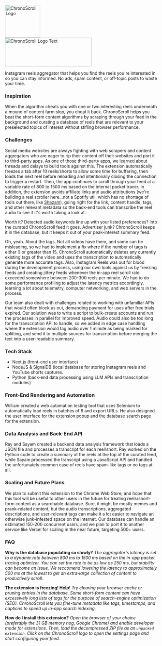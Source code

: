 
<img width="116" height="108" alt="ChronoScroll Logo" src="https://github.com/user-attachments/assets/ebe5daec-cbb1-4871-8278-fc01f22c24fa" />
<br>
<img width="287" height="94" alt="ChronoScroll Logo Text" src="https://github.com/user-attachments/assets/375d133e-d8bf-4fb4-962d-c2d4b7214aeb" />

Instagram reels aggregator that helps you find the reels you're interested in so you can stay informed. No ads, spam content, or off-topic posts to waste your time.

### Inspiration
When the algorithm cheats you with one or two interesting reels underneath a mound of content farm slop, you cheat it back. ChronoScroll helps you beat the short-form content algorithms by scraping through your feed in the background and curating a database of reels that are relevant to your preselected topics of interest without stifling browser performance.

### Challenges
Social media websites are always fighting with web scrapers and content aggregators who are eager to rip their content off their websites and port it to third-party apps. As one of those third-party apps, we learned about threads and delays to build tools against this. The extension automatically freezes a tab after 10 reels/shorts to allow some time for buffering, then loads the next reel before reloading and intentionally closing the connection to trigger a restart. Then, the app continues to scroll through your feed at a variable rate of 800 to 1500 ms based on the internal packet tracer. In addition, the extension avoids affiliate links and audio attributions (we're building a reel scroller here...not a Spotify util, which has no shortage of tools out there, like [Shazam](https://www.shazam.com/)), going right for the link, content handle, tags, and other relevant metadata so the back-end tools can transcribe the reel audio to see if it's worth taking a look at.

Worth it? Detected audio keywords line up with your listed preferences? Into the curated ChronoScroll feed it goes. Advertiser junk? ChronoScroll keeps it in the database, but it keeps it out of your peak-interest summary feed.

Oh, yeah. About the tags. Not all videos have them, and some can be misleading, so we had to implement a fix where if the number of tags is either 0 or greater than 15, ChronoScroll automatically deletes any currently existing tags of the video and uses the transcription to automatically generate more accurate tags. Also, Instagram Reels was out for blood during the development process, using our own tools against us by freezing feeds and creating jittery feeds whenever the in-app reel scroll rate exceeded somewhere between 200-300 reels per minute. We had to do some performance profiling to adjust the latency metrics accordingly, learning a lot about telemetry, computer networking, and web servers in the process.

Our team also dealt with challenges related to working with unfamiliar APIs that would often block us out, demanding payment for uses after free trials expired. Our solution was to write a script to bulk-create accounts and run the processes in parallel for improved speed. Audio could also be too long for the transcription API to handle, so we added in edge case handling where the extension would tag audio over 1 minute as being marked for splitting, and send it to multiple sources for transcription before merging the text into a user-readable summary.

### Tech Stack
- Next.js (front-end user interface)
- NodeJS & SignalDB (local database for storing Instagram reels and YouTube shorts captures.
- Python (back-end data processing using LLM APIs and transcription modules)

### Front-End Rendering and Automation
William created a web automation testing tool that uses Selenium to automatically load reels in batches of 8 and export URLs. He also designed the user interface for the extension popup and the database search page for the extension.

### Data Analysis and Back-End API
Ray and Sayam created a backend data analysis framework that loads a JSON file and processes a transcript for each reel/short. Ray worked on the Python code to create a summary of the reels at the top of the curated feed, while Sayam processed the transcript using a JavaScript API and handled the unfortunately common case of reels have spam-like tags or no tags at all.

### Scaling and Future Plans
We plan to submit this extension to the Chrome Web Store, and hope that this tool will be useful to other users in the future for treating reels/short-form content as a searchable database. Sure, it might be mostly memes and prank-related content, but the audio transcriptions, aggregated descriptions, and user-relevant tags can make it a lot easier to navigate an otherwise junk-infested space on the internet. Our database can handle an estimated 150-200 concurrent users, and we plan to port it to another service like Vercel for scaling in the near future, targeting 500+ users.

### FAQ
**Why is the database populating so slowly?**
_The aggregator's latency is set to a dynamic rate between 800 ms to 1500 ms based on the in-app packet tracing optimizer. You can set the rate to be as low as 250 ms, but stability can become an issue. We reccomend lowering the latency to approximately 500 ms at the lowest to get an extra-large collection of content to productively scroll._

**The extension is freezing! Help!**
_Try clearing your browser cache or pruning entries in the database. Some short-form content can have excessively long lists of tags for the purpose of search-engine optimization (SEO). ChronoScroll lets you fine-tune metadata like tags, timestamps, and captions to speed up in-app search indexing._

**How do I install this extension?**
_Open the browser of your choice (preferably the 31 GB memory hog, Google Chrome) and enable developer mode for extensions. Then, load the decompressed ZIP file as an `unpacked extension`. Click on the ChronoScroll logo to open the settings page and start configuring your feed._
